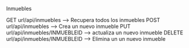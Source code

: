 
Inmuebles

GET url/api/inmuebles --> Recupera todos los inmuebles
POST url/api/inmuebles --> Crea un nuevo inmueble
PUT url/api/inmuebles/INMUEBLEID --> actualiza un nuevo inmueble
DELETE url/api/inmuebles/INMUEBLEID --> Elimina un un nuevo inmueble